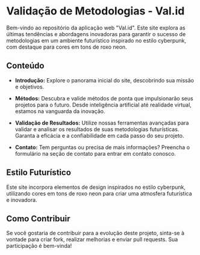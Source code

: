 # Validação de Metodologias - Val.id

Bem-vindo ao repositório da aplicação web "Val.id". Este site explora as últimas tendências e abordagens inovadoras para garantir o sucesso de metodologias em um ambiente futurístico inspirado no estilo cyberpunk, com destaque para cores em tons de roxo neon.

## Conteúdo

- **Introdução:** Explore o panorama inicial do site, descobrindo sua missão e objetivos.

- **Métodos:** Descubra e valide métodos de ponta que impulsionarão seus projetos para o futuro. Desde inteligência artificial até realidade virtual, estamos na vanguarda da inovação.

- **Validação de Resultados:** Utilize nossas ferramentas avançadas para validar e analisar os resultados de suas metodologias futurísticas. Garanta a eficácia e a confiabilidade em cada passo do seu projeto.

- **Contato:** Tem perguntas ou precisa de mais informações? Preencha o formulário na seção de contato para entrar em contato conosco.

## Estilo Futurístico

Este site incorpora elementos de design inspirados no estilo cyberpunk, utilizando cores em tons de roxo neon para criar uma atmosfera futurística e inovadora.

## Como Contribuir

Se você gostaria de contribuir para a evolução deste projeto, sinta-se à vontade para criar fork, realizar melhorias e enviar pull requests. Sua participação é bem-vinda!

## Licença

Este projeto está licenciado sob a Licença MIT - consulte o arquivo [LICENSE](LICENSE) para obter detalhes.

---

&copy; 2024 Validação de Metodologias Futurísticas
